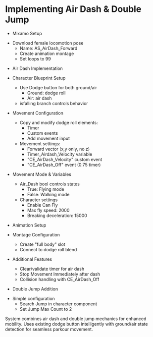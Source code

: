 # Implementing Air Dash & Double Jump

* Mixamo Setup
 - Download female locomotion pose
   * Name: AS_AirDash_Forward
   * Create animation montage
   * Set loops to 99

* Air Dash Implementation
 - Character Blueprint Setup
   * Use Dodge button for both ground/air
     - Ground: dodge roll
     - Air: air dash
   * isfalling branch controls behavior

 - Movement Configuration
   * Copy and modify dodge roll elements:
     - Timer
     - Custom events
     - Add movement input
   * Movement settings:
     - Forward vector (x,y only, no z)
     - Timer_Airdash_Velocity variable
     - "CE_AirDash_Velocity" custom event
     - "CE_AirDash_Off" event (0.75 timer)

 - Movement Mode & Variables
   * Air_Dash bool controls states
     - True: Flying mode
     - False: Walking mode
   * Character settings
     - Enable Can Fly
     - Max fly speed: 2000
     - Breaking deceleration: 15000

* Animation Setup
 - Montage Configuration
   * Create "full body" slot
   * Connect to dodge roll blend

 - Additional Features
   * Clear/validate timer for air dash
   * Stop Movement Immediately after dash
   * Collision handling with CE_AirDash_Off

* Double Jump Addition
 - Simple configuration
   * Search Jump in character component
   * Set Jump Max Count to 2

System combines air dash and double jump mechanics for enhanced mobility. Uses existing dodge button intelligently with ground/air state detection for seamless parkour movement.
